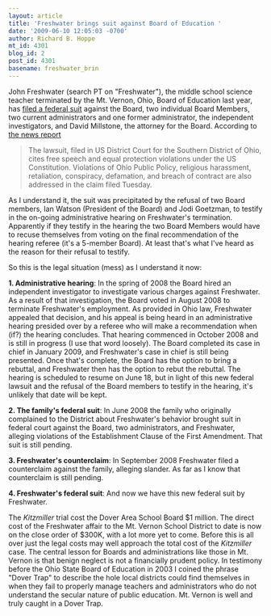 ```yaml
---
layout: article
title: 'Freshwater brings suit against Board of Education '
date: '2009-06-10 12:05:03 -0700'
author: Richard B. Hoppe
mt_id: 4301
blog_id: 2
post_id: 4301
basename: freshwater_brin
---
```

John Freshwater (search PT on "Freshwater"), the middle school science teacher terminated by the Mt. Vernon, Ohio, Board of Education last year, has [filed a federal suit](http://www.knoxpages.com/?NewsID=7289&amp;CatID=1) against the Board, two individual Board Members, two current administrators and one former administrator, the independent investigators, and David Millstone, the attorney for the Board.  According to [the news report](http://www.knoxpages.com/?NewsID=7289&amp;CatID=1)

> The lawsuit, filed in US District Court for the Southern District of Ohio, cites free speech and equal protection violations under the US Constitution. Violations of Ohio Public Policy, religious harassment, retaliation, conspiracy, defamation, and breach of contract are also addressed in the claim filed Tuesday.

As I understand it, the suit was precipitated by the refusal of two Board members, Ian Watson (President of the Board) and Jodi Goetzman, to testify in the on-going administrative hearing on Freshwater's termination.  Apparently if they testify in the hearing the two Board Members would have to recuse themselves from voting on the final recommendation of the hearing referee (it's a 5-member Board).  At least that's what I've heard as the reason for their refusal to testify.

So this is the legal situation (mess) as I understand it now:

**1.  Administrative hearing**:  In the spring of 2008 the Board hired an independent investigator to investigate various charges against Freshwater.  As a result of that investigation, the Board voted in August 2008 to terminate Freshwater's employment.  As provided in Ohio law, Freshwater appealed that decision, and his appeal is being heard in an administrative hearing presided over by a referee who will make a recommendation when (if?) the hearing concludes.  That hearing commenced in October 2008 and is still in progress (I use that word loosely).  The Board completed its case in chief in January 2009, and Freshwater's case in chief is still being presented.  Once that's complete, the Board has the option to bring a rebuttal, and Freshwater then has the option to rebut the rebuttal.  The hearing is scheduled to resume on June 18, but in light of this new federal lawsuit and the refusal of the Board members to testify in the hearing, it's unlikely that date will be kept.

**2.  The family's federal suit**:  In June 2008 the family who originally complained to the District about Freshwater's behavior brought suit in federal court against the Board, two administrators, and Freshwater, alleging violations of the Establishment Clause of the First Amendment.  That suit is still pending.

**3.  Freshwater's counterclaim**:  In September 2008 Freshwater filed a counterclaim against the family, alleging slander.  As far as I know that counterclaim is still pending.

**4.  Freshwater's federal suit**:  And now we have this new federal suit by Freshwater.  

The _Kitzmiller_ trial cost the Dover Area School Board $1 million.  The direct cost of the Freshwater affair to the Mt. Vernon School District to date is now on the close order of $300K, with a lot more yet to come.  Before this is all over just the legal costs may well approach the total cost of the _Kitzmiller_ case.  The central lesson for Boards and administrations like those in Mt. Vernon is that benign neglect is not a financially prudent policy.  In testimony before the Ohio State Board of Education in 2003 I coined the phrase "Dover Trap" to describe the hole local districts could find themselves in when they fail to properly manage teachers and administrators who do not understand the secular nature of public education.  Mt. Vernon is well and truly caught in a Dover Trap.
